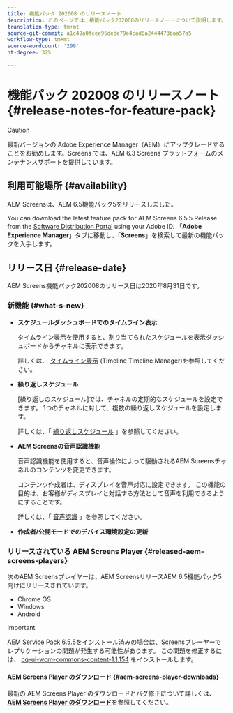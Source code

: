 ```yaml
---
title: 機能パック 202008 のリリースノート
description: このページでは、機能パック202008のリリースノートについて説明します。
translation-type: tm+mt
source-git-commit: a1c49a0fcee96dede79e4cad6a2444473baa57a5
workflow-type: tm+mt
source-wordcount: '299'
ht-degree: 32%

---
```



# 機能パック 202008 のリリースノート {#release-notes-for-feature-pack}

>[!CAUTION]
>
>最新バージョンの Adobe Experience Manager（AEM）にアップグレードすることをお勧めします。Screens では、AEM 6.3 Screens プラットフォームのメンテナンスサポートを提供しています。

## 利用可能場所 {#availability}

AEM Screensは、AEM 6.5機能パック5をリリースしました。

You can download the latest feature pack for AEM Screens 6.5.5 Release from the [Software Distribution Portal](https://experience.adobe.com/#/downloads/content/software-distribution/en/aem.html) using your Adobe ID. 「**Adobe Experience Manager**」タブに移動し、「**Screens**」を検索して最新の機能パックを入手します。

## リリース日 {#release-date}

AEM Screens機能パック202008のリリース日は2020年8月31日です。

### 新機能 {#what-s-new}

* **スケジュールダッシュボードでのタイムライン表示**

   タイムライン表示を使用すると、割り当てられたスケジュールを表示ダッシュボードからチャネルに表示できます。

   詳しくは、 [タイムライン表示](/help/user-guide/channel-assignment-latest-fp.md#timeline-view) (Timeline Timeline Manager)を参照してください。

* **繰り返しスケジュール**

   [繰り返しのスケジュール]では、チャネルの定期的なスケジュールを設定できます。 1つのチャネルに対して、複数の繰り返しスケジュールを設定します。

   詳しくは、「 [繰り返しスケジュール](/help/user-guide/channel-assignment-latest-fp.md#recurrence-schedule) 」を参照してください。

* **AEM Screensの音声認識機能**

   音声認識機能を使用すると、音声操作によって駆動されるAEM Screensチャネルのコンテンツを変更できます。

   コンテンツ作成者は、ディスプレイを音声対応に設定できます。 この機能の目的は、お客様がディスプレイと対話する方法として音声を利用できるようにすることです。

   詳しくは、「 [音声認識](voice-recognition.md) 」を参照してください。

* **作成者/公開モードでのデバイス環境設定の更新**

### リリースされている AEM Screens Player {#released-aem-screens-players}

次のAEM Screensプレイヤーは、AEM ScreensリリースAEM 6.5機能パック5向けにリリースされています。

* Chrome OS
* Windows
* Android

>[!IMPORTANT]
>AEM Service Pack 6.5.5をインストール済みの場合は、Screensプレーヤーでレプリケーションの問題が発生する可能性があります。 この問題を修正するには、 [cq-ui-wcm-commons-content-1.1.154](/help/user-guide/assets/cq-ui-wcm-commons-content-1.1.154.zip) をインストールします。

#### AEM Screens Player のダウンロード {#aem-screens-player-downloads}

最新の AEM Screens Player のダウンロードとバグ修正について詳しくは、**[AEM Screens Player のダウンロード](https://download.macromedia.com/screens/)**&#x200B;を参照してください。
